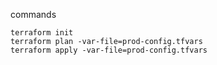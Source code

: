 commands

    terraform init
    terraform plan -var-file=prod-config.tfvars
    terraform apply -var-file=prod-config.tfvars